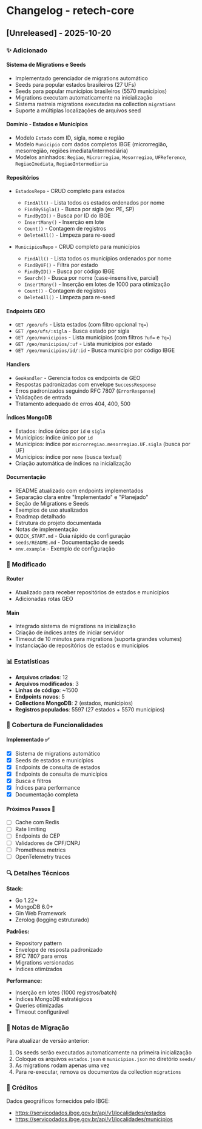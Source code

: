 # Changelog - retech-core

## [Unreleased] - 2025-10-20

### ✨ Adicionado

#### Sistema de Migrations e Seeds
- Implementado gerenciador de migrations automático
- Seeds para popular estados brasileiros (27 UFs)
- Seeds para popular municípios brasileiros (5570 municípios)
- Migrations executam automaticamente na inicialização
- Sistema rastreia migrations executadas na collection `migrations`
- Suporte a múltiplas localizações de arquivos seed

#### Domínio - Estados e Municípios
- Modelo `Estado` com ID, sigla, nome e região
- Modelo `Municipio` com dados completos IBGE (microrregião, mesorregião, regiões imediata/intermediária)
- Modelos aninhados: `Regiao`, `Microrregiao`, `Mesorregiao`, `UFReference`, `RegiaoImediata`, `RegiaoIntermediaria`

#### Repositórios
- `EstadosRepo` - CRUD completo para estados
  - `FindAll()` - Lista todos os estados ordenados por nome
  - `FindBySigla()` - Busca por sigla (ex: PE, SP)
  - `FindByID()` - Busca por ID do IBGE
  - `InsertMany()` - Inserção em lote
  - `Count()` - Contagem de registros
  - `DeleteAll()` - Limpeza para re-seed

- `MunicipiosRepo` - CRUD completo para municípios
  - `FindAll()` - Lista todos os municípios ordenados por nome
  - `FindByUF()` - Filtra por estado
  - `FindByID()` - Busca por código IBGE
  - `Search()` - Busca por nome (case-insensitive, parcial)
  - `InsertMany()` - Inserção em lotes de 1000 para otimização
  - `Count()` - Contagem de registros
  - `DeleteAll()` - Limpeza para re-seed

#### Endpoints GEO
- `GET /geo/ufs` - Lista estados (com filtro opcional `?q=`)
- `GET /geo/ufs/:sigla` - Busca estado por sigla
- `GET /geo/municipios` - Lista municípios (com filtros `?uf=` e `?q=`)
- `GET /geo/municipios/:uf` - Lista municípios por estado
- `GET /geo/municipios/id/:id` - Busca município por código IBGE

#### Handlers
- `GeoHandler` - Gerencia todos os endpoints de GEO
- Respostas padronizadas com envelope `SuccessResponse`
- Erros padronizados seguindo RFC 7807 (`ErrorResponse`)
- Validações de entrada
- Tratamento adequado de erros 404, 400, 500

#### Índices MongoDB
- Estados: índice único por `id` e `sigla`
- Municípios: índice único por `id`
- Municípios: índice por `microrregiao.mesorregiao.UF.sigla` (busca por UF)
- Municípios: índice por `nome` (busca textual)
- Criação automática de índices na inicialização

#### Documentação
- README atualizado com endpoints implementados
- Separação clara entre "Implementado" e "Planejado"
- Seção de Migrations e Seeds
- Exemplos de uso atualizados
- Roadmap detalhado
- Estrutura do projeto documentada
- Notas de implementação
- `QUICK_START.md` - Guia rápido de configuração
- `seeds/README.md` - Documentação de seeds
- `env.example` - Exemplo de configuração

### 🔧 Modificado

#### Router
- Atualizado para receber repositórios de estados e municípios
- Adicionadas rotas GEO

#### Main
- Integrado sistema de migrations na inicialização
- Criação de índices antes de iniciar servidor
- Timeout de 10 minutos para migrations (suporta grandes volumes)
- Instanciação de repositórios de estados e municípios

### 📊 Estatísticas

- **Arquivos criados**: 12
- **Arquivos modificados**: 3
- **Linhas de código**: ~1500
- **Endpoints novos**: 5
- **Collections MongoDB**: 2 (estados, municipios)
- **Registros populados**: 5597 (27 estados + 5570 municípios)

### 🎯 Cobertura de Funcionalidades

#### Implementado ✅
- [x] Sistema de migrations automático
- [x] Seeds de estados e municípios
- [x] Endpoints de consulta de estados
- [x] Endpoints de consulta de municípios
- [x] Busca e filtros
- [x] Índices para performance
- [x] Documentação completa

#### Próximos Passos 🚧
- [ ] Cache com Redis
- [ ] Rate limiting
- [ ] Endpoints de CEP
- [ ] Validadores de CPF/CNPJ
- [ ] Prometheus metrics
- [ ] OpenTelemetry traces

### 🔍 Detalhes Técnicos

**Stack:**
- Go 1.22+
- MongoDB 6.0+
- Gin Web Framework
- Zerolog (logging estruturado)

**Padrões:**
- Repository pattern
- Envelope de resposta padronizado
- RFC 7807 para erros
- Migrations versionadas
- Índices otimizados

**Performance:**
- Inserção em lotes (1000 registros/batch)
- Índices MongoDB estratégicos
- Queries otimizadas
- Timeout configurável

### 📝 Notas de Migração

Para atualizar de versão anterior:

1. Os seeds serão executados automaticamente na primeira inicialização
2. Coloque os arquivos `estados.json` e `municipios.json` no diretório `seeds/`
3. As migrations rodam apenas uma vez
4. Para re-executar, remova os documentos da collection `migrations`

### 🙏 Créditos

Dados geográficos fornecidos pelo IBGE:
- https://servicodados.ibge.gov.br/api/v1/localidades/estados
- https://servicodados.ibge.gov.br/api/v1/localidades/municipios


